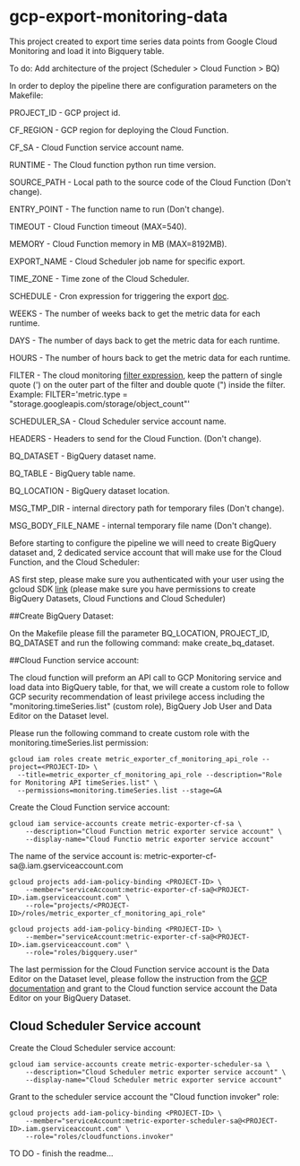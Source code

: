 # gcp-export-monitoring-data

This project created to export time series data points from Google Cloud Monitoring and load it into Bigquery table.

To do: Add architecture of the project (Scheduler > Cloud Function > BQ)

In order to deploy the pipeline there are configuration parameters on the Makefile:

PROJECT_ID - GCP project id.

CF_REGION - GCP region for deploying the Cloud Function.

CF_SA - Cloud Function service account name.

RUNTIME - The Cloud function python run time version. 

SOURCE_PATH - Local path to the source code of the Cloud Function (Don't change).

ENTRY_POINT - The function name to run (Don't change).

TIMEOUT - Cloud Function timeout (MAX=540).

MEMORY - Cloud Function memory in MB (MAX=8192MB).

EXPORT_NAME - Cloud Scheduler job name for specific export.

TIME_ZONE - Time zone of the Cloud Scheduler.

SCHEDULE - Cron expression for triggering the export [doc](https://cloud.google.com/scheduler/docs/configuring/cron-job-schedules).

WEEKS - The number of weeks back to get the metric data for each runtime.

DAYS - The number of days back to get the metric data for each runtime.

HOURS - The number of hours back to get the metric data for each runtime.

FILTER - The cloud monitoring [filter expression](https://cloud.google.com/monitoring/api/v3/filters), keep the pattern of single quote (') on the outer part of the filter and double quote (") inside the filter. Example: FILTER='metric.type = "storage.googleapis.com/storage/object_count"'

SCHEDULER_SA - Cloud Scheduler service account name.

HEADERS - Headers to send for the Cloud Function. (Don't change).

BQ_DATASET - BigQuery dataset name.

BQ_TABLE - BigQuery table name.

BQ_LOCATION - BigQuery dataset location.

MSG_TMP_DIR - internal directory path for temporary files (Don't change). 

MSG_BODY_FILE_NAME - internal temporary file name (Don't change).

Before starting to configure the pipeline we will need to create BigQuery dataset and, 2 dedicated service account that will make use for the Cloud Function, and the Cloud Scheduler:

AS first step, please make sure you authenticated with your user using the gcloud SDK [link](https://cloud.google.com/sdk/gcloud/reference/auth/login) (please make sure you have permissions to create BigQuery Datasets, Cloud Functions and Cloud Scheduler)

##Create BigQuery Dataset:

On the Makefile please fill the parameter BQ_LOCATION, PROJECT_ID, BQ_DATASET and run the following command: make create_bq_dataset.

##Cloud Function service account:

The cloud function will preform an API call to GCP Monitoring service and load data into BigQuery table, for that, we will create a custom role to follow GCP security recommendation of least privilege access including the "monitoring.timeSeries.list" (custom role), BigQuery Job User and Data Editor on the Dataset level.

Please run the following command to create custom role with the monitoring.timeSeries.list permission:
```
gcloud iam roles create metric_exporter_cf_monitoring_api_role --project=<PROJECT-ID> \
  --title=metric_exporter_cf_monitoring_api_role --description="Role for Monitoring API timeSeries.list" \
  --permissions=monitoring.timeSeries.list --stage=GA
```

Create the Cloud Function service account:

```
gcloud iam service-accounts create metric-exporter-cf-sa \
    --description="Cloud Function metric exporter service account" \
    --display-name="Cloud Functio metric exporter service account"
```
The name of the service account is: metric-exporter-cf-sa@<PROJECT-ID>.iam.gserviceaccount.com
```
gcloud projects add-iam-policy-binding <PROJECT-ID> \
    --member="serviceAccount:metric-exporter-cf-sa@<PROJECT-ID>.iam.gserviceaccount.com" \
    --role="projects/<PROJECT-ID>/roles/metric_exporter_cf_monitoring_api_role"
```

```
gcloud projects add-iam-policy-binding <PROJECT-ID> \
    --member="serviceAccount:metric-exporter-cf-sa@<PROJECT-ID>.iam.gserviceaccount.com" \
    --role="roles/bigquery.user"
```

The last permission for the Cloud Function service account is the Data Editor on the Dataset level, please follow the instruction from the [GCP documentation](https://cloud.google.com/bigquery/docs/dataset-access-controls#granting_access_to_a_dataset) and grant to the Cloud function service account the Data Editor on your BigQuery Dataset.

## Cloud Scheduler Service account 
Create the Cloud Scheduler service account:

```
gcloud iam service-accounts create metric-exporter-scheduler-sa \
    --description="Cloud Scheduler metric exporter service account" \
    --display-name="Cloud Scheduler metric exporter service account"
```

Grant to the scheduler service account the "Cloud function invoker" role:

```
gcloud projects add-iam-policy-binding <PROJECT-ID> \
    --member="serviceAccount:metric-exporter-scheduler-sa@<PROJECT-ID>.iam.gserviceaccount.com" \
    --role="roles/cloudfunctions.invoker"
```

TO DO - finish the readme...